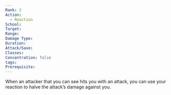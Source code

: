 ```yaml
---
Rank: 2
Action:
  - Reaction
School: 
Target: 
Range: 
Damage Type: 
Duration: 
Attack/Save: 
Classes: 
Concentration: false
tags: 
Prerequisite:
---
```

When an attacker that you can see hits you with an attack, you can use your reaction to halve the attack’s damage against you.